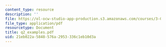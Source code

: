 ```yaml
---
content_type: resource
description: ''
file: https://ol-ocw-studio-app-production.s3.amazonaws.com/courses/3-064-polymer-engineering-fall-2003/21eb022a5848576a2953336c1eb10d3a_q2_examples.pdf
file_type: application/pdf
resourcetype: Document
title: q2_examples.pdf
uid: 21eb022a-5848-576a-2953-336c1eb10d3a
---
```

